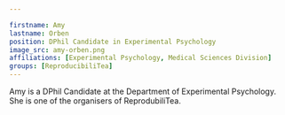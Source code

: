 ```yaml
---

firstname: Amy
lastname: Orben
position: DPhil Candidate in Experimental Psychology
image_src: amy-orben.png
affiliations: [Experimental Psychology, Medical Sciences Division]
groups: [ReproducibiliTea]
---
```


Amy is a DPhil Candidate at the Department of Experimental Psychology. She is
one of the organisers of ReprodubiliTea.
